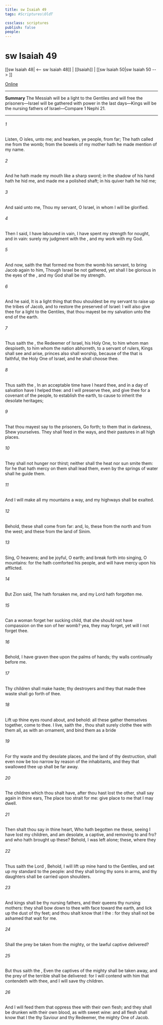```yaml
---
title: sw Isaiah 49
tags: #Scriptures\OldT

cssclass: scriptures
publish: false
people:
---
```


# sw Isaiah 49
[[sw Isaiah 48| <-- sw Isaiah 48]] | [[Isaiah]] | [[sw Isaiah 50|sw Isaiah 50 --> ]]

[Online](https://churchofjesuschrist.org/study/scriptures/ot/isa/49?lang=eng)

---
__Summary__
The Messiah will be a light to the Gentiles and will free the prisoners—Israel will be gathered with power in the last days—Kings will be the nursing fathers of Israel—Compare 1 Nephi 21.

---
###### 1 
Listen, O isles, unto me; and hearken, ye people, from far; The  hath called me from the womb; from the bowels of my mother hath he made mention of my name.

###### 2 
And he hath made my mouth like a sharp sword; in the shadow of his hand hath he hid me, and made me a polished shaft; in his quiver hath he hid me;

###### 3 
And said unto me, Thou  my servant, O Israel, in whom I will be glorified.

###### 4 
Then I said, I have laboured in vain, I have spent my strength for nought, and in vain:  surely my judgment  with the , and my work with my God.

###### 5 
And now, saith the  that formed me from the womb  his servant, to bring Jacob again to him, Though Israel be not gathered, yet shall I be glorious in the eyes of the , and my God shall be my strength.

###### 6 
And he said, It is a light thing that thou shouldest be my servant to raise up the tribes of Jacob, and to restore the preserved of Israel: I will also give thee for a light to the Gentiles, that thou mayest be my salvation unto the end of the earth.

###### 7 
Thus saith the , the Redeemer of Israel,  his Holy One, to him whom man despiseth, to him whom the nation abhorreth, to a servant of rulers, Kings shall see and arise, princes also shall worship, because of the  that is faithful,  the Holy One of Israel, and he shall choose thee.

###### 8 
Thus saith the , In an acceptable time have I heard thee, and in a day of salvation have I helped thee: and I will preserve thee, and give thee for a covenant of the people, to establish the earth, to cause to inherit the desolate heritages;

###### 9 
That thou mayest say to the prisoners, Go forth; to them that  in darkness, Shew yourselves. They shall feed in the ways, and their pastures  in all high places.

###### 10 
They shall not hunger nor thirst; neither shall the heat nor sun smite them: for he that hath mercy on them shall lead them, even by the springs of water shall he guide them.

###### 11 
And I will make all my mountains a way, and my highways shall be exalted.

###### 12 
Behold, these shall come from far: and, lo, these from the north and from the west; and these from the land of Sinim.

###### 13 
Sing, O heavens; and be joyful, O earth; and break forth into singing, O mountains: for the  hath comforted his people, and will have mercy upon his afflicted.

###### 14 
But Zion said, The  hath forsaken me, and my Lord hath forgotten me.

###### 15 
Can a woman forget her sucking child, that she should not have compassion on the son of her womb? yea, they may forget, yet will I not forget thee.

###### 16 
Behold, I have graven thee upon the palms of  hands; thy walls  continually before me.

###### 17 
Thy children shall make haste; thy destroyers and they that made thee waste shall go forth of thee.

###### 18 
Lift up thine eyes round about, and behold: all these gather themselves together,  come to thee.  I live, saith the , thou shalt surely clothe thee with them all, as with an ornament, and bind them  as a bride 

###### 19 
For thy waste and thy desolate places, and the land of thy destruction, shall even now be too narrow by reason of the inhabitants, and they that swallowed thee up shall be far away.

###### 20 
The children which thou shalt have, after thou hast lost the other, shall say again in thine ears, The place  too strait for me: give place to me that I may dwell.

###### 21 
Then shalt thou say in thine heart, Who hath begotten me these, seeing I have lost my children, and am desolate, a captive, and removing to and fro? and who hath brought up these? Behold, I was left alone; these, where  they 

###### 22 
Thus saith the Lord , Behold, I will lift up mine hand to the Gentiles, and set up my standard to the people: and they shall bring thy sons in  arms, and thy daughters shall be carried upon  shoulders.

###### 23 
And kings shall be thy nursing fathers, and their queens thy nursing mothers: they shall bow down to thee with  face toward the earth, and lick up the dust of thy feet; and thou shalt know that I  the : for they shall not be ashamed that wait for me.

###### 24 
Shall the prey be taken from the mighty, or the lawful captive delivered?

###### 25 
But thus saith the , Even the captives of the mighty shall be taken away, and the prey of the terrible shall be delivered: for I will contend with him that contendeth with thee, and I will save thy children.

###### 26 
And I will feed them that oppress thee with their own flesh; and they shall be drunken with their own blood, as with sweet wine: and all flesh shall know that I the   thy Saviour and thy Redeemer, the mighty One of Jacob.

